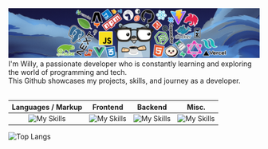 <img src="gh_header.png">
I'm Willy, a passionate developer who is constantly learning and exploring the world of programming and tech. <br> This Github showcases my projects, skills, and journey as a developer.
<br>
<br>


| Languages / Markup  |      Frontend      |  Backend | Misc. |
|:----------:|:-------------:|:------:|:-------:|
| ![My Skills](https://skillicons.dev/icons?i=js,typescript,rust,html,css,markdown,lua) |  ![My Skills](https://skillicons.dev/icons?i=astro,react,vue,nextjs,nuxt,svelte,bootstrap,tailwind,styledcomponents,) | ![My Skills](https://skillicons.dev/icons?i=nodejs,deno,docker,express,graphql,mongodb,postgres,powershell,supabase,bash,vite,vercel) | ![My Skills](https://skillicons.dev/icons?i=git,github,electron,tauri,jest,linux,neovim,vscode,ps,ai) |




![Top Langs](https://github-readme-stats.vercel.app/api/top-langs/?username=willywdev&layout=compact)
